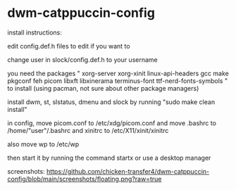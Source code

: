 # dwm-catppuccin-config
install instructions:

edit config.def.h files to edit if you want to

change user in slock/config.def.h to your username 

you need the packages " xorg-server xorg-xinit linux-api-headers gcc make pkgconf feh picom libxft libxinerama terminus-font ttf-nerd-fonts-symbols " to install (using pacman, not sure about other package
managers)

install dwm, st, slstatus, dmenu and slock by running  "sudo make clean install"

in config, move picom.conf to /etc/xdg/picom.conf and move .bashrc to 
/home/"user"/.bashrc and xinitrc to /etc/X11/xinit/xinitrc


also move wp to /etc/wp


then start it by running the command startx or use a desktop manager


screenshots:
https://github.com/chicken-transfer4/dwm-catppuccin-config/blob/main/screenshots/floating.png?raw=true

